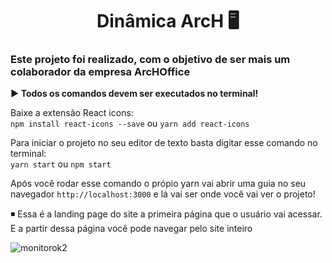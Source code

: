 <h1 align="center">Dinâmica ArcH 🖥</h1>

<h3>Este projeto foi realizado, com o objetivo de ser mais um colaborador da empresa ArcHOffice</h3>

<strong>▶ Todos os comandos devem ser executados no terminal!</strong>

Baixe a extensão React icons: <br>
`npm install react-icons --save` ou `yarn add react-icons`

Para iniciar o projeto no seu editor de texto basta digitar esse comando no terminal:<br>
`yarn start` ou `npm start`

Após você rodar esse comando o própio yarn vai abrir uma guia no seu navegador `http://localhost:3000` e lá vai ser onde você vai ver o projeto!
<br>

◾ Essa é a landing page do site a primeira página que o usuário vai acessar. E a partir dessa página você pode navegar pelo site inteiro

![monitorok2](https://user-images.githubusercontent.com/72823794/113741328-e770da80-96d7-11eb-8797-b41ba840839d.png)

